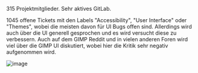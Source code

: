 315 Projektmitglieder. Sehr aktives GitLab. 

1045 offene Tickets mit den Labels "Accessibility", "User Interface" oder "Themes", wobei die meisten davon für UI Bugs offen sind. Allerdings wird auch über die UI generell gesprochen und es wird versucht diese zu verbessern. Auch auf dem GIMP Reddit und in vielen anderen Foren wird viel über die GIMP UI diskutiert, wobei hier die Kritik sehr negativ aufgenommen wird.

![image](https://github.com/user-attachments/assets/860c04d0-8278-4072-9974-760a81a6f157)

